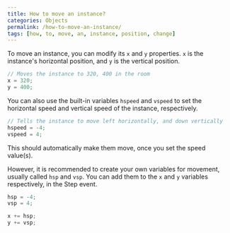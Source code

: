 ```yaml
---
title: How to move an instance?
categories: Objects
permalink: /how-to-move-an-instance/
tags: [how, to, move, an, instance, position, change]
---
```


To move an instance, you can modify its `x` and `y` properties. `x` is the instance's horizontal position, and `y` is the vertical position.

```js
// Moves the instance to 320, 400 in the room
x = 320;
y = 400;
```

You can also use the built-in variables `hspeed` and `vspeed` to set the horizontal speed and vertical speed of the instance, respectively.

```js
// Tells the instance to move left horizontally, and down vertically
hspeed = -4;
vspeed = 4;
```
This should automatically make them move, once you set the speed value(s).

However, it is recommended to create your own variables for movement, usually called `hsp` and `vsp`.
You can add them to the `x` and `y` variables respectively, in the Step event.

```js
hsp = -4;
vsp = 4;

x += hsp;
y += vsp;
```